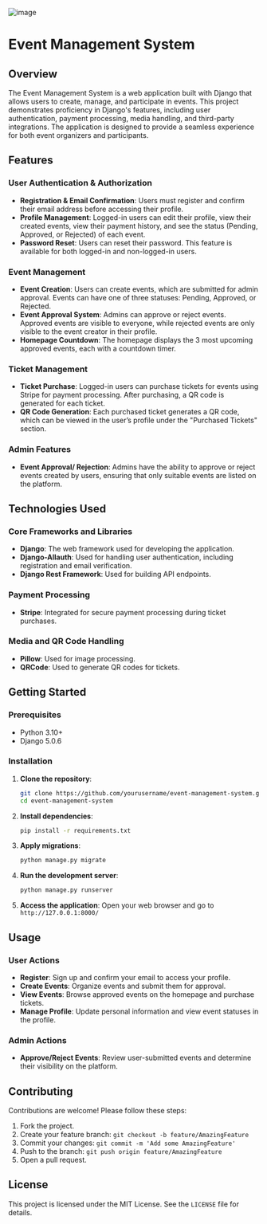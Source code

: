 ![image](https://github.com/user-attachments/assets/a47eb013-3415-4b9f-a944-bda8e7d69092)








# Event Management System

## Overview

The Event Management System is a web application built with Django that allows users to create, manage, and participate in events. This project demonstrates proficiency in Django's features, including user authentication, payment processing, media handling, and third-party integrations. The application is designed to provide a seamless experience for both event organizers and participants.

## Features

### User Authentication & Authorization
- **Registration & Email Confirmation**: Users must register and confirm their email address before accessing their profile.
- **Profile Management**: Logged-in users can edit their profile, view their created events, view their payment history, and see the status (Pending, Approved, or Rejected) of each event.
- **Password Reset**: Users can reset their password. This feature is available for both logged-in and non-logged-in users.

### Event Management
- **Event Creation**: Users can create events, which are submitted for admin approval. Events can have one of three statuses: Pending, Approved, or Rejected.
- **Event Approval System**: Admins can approve or reject events. Approved events are visible to everyone, while rejected events are only visible to the event creator in their profile.
- **Homepage Countdown**: The homepage displays the 3 most upcoming approved events, each with a countdown timer.

### Ticket Management
- **Ticket Purchase**: Logged-in users can purchase tickets for events using Stripe for payment processing. After purchasing, a QR code is generated for each ticket.
- **QR Code Generation**: Each purchased ticket generates a QR code, which can be viewed in the user’s profile under the "Purchased Tickets" section.

### Admin Features
- **Event Approval/ Rejection**: Admins have the ability to approve or reject events created by users, ensuring that only suitable events are listed on the platform.
  
## Technologies Used

### Core Frameworks and Libraries
- **Django**: The web framework used for developing the application.
- **Django-Allauth**: Used for handling user authentication, including registration and email verification.
- **Django Rest Framework**: Used for building API endpoints.

### Payment Processing
- **Stripe**: Integrated for secure payment processing during ticket purchases.

### Media and QR Code Handling
- **Pillow**: Used for image processing.
- **QRCode**: Used to generate QR codes for tickets.


## Getting Started

### Prerequisites
- Python 3.10+
- Django 5.0.6

### Installation
1. **Clone the repository**:
    ```bash
    git clone https://github.com/yourusername/event-management-system.git
    cd event-management-system
    ```

2. **Install dependencies**:
    ```bash
    pip install -r requirements.txt
    ```

3. **Apply migrations**:
    ```bash
    python manage.py migrate
    ```

4. **Run the development server**:
    ```bash
    python manage.py runserver
    ```

5. **Access the application**:
    Open your web browser and go to `http://127.0.0.1:8000/`

## Usage

### User Actions
- **Register**: Sign up and confirm your email to access your profile.
- **Create Events**: Organize events and submit them for approval.
- **View Events**: Browse approved events on the homepage and purchase tickets.
- **Manage Profile**: Update personal information and view event statuses in the profile.

### Admin Actions
- **Approve/Reject Events**: Review user-submitted events and determine their visibility on the platform.

## Contributing

Contributions are welcome! Please follow these steps:
1. Fork the project.
2. Create your feature branch: `git checkout -b feature/AmazingFeature`
3. Commit your changes: `git commit -m 'Add some AmazingFeature'`
4. Push to the branch: `git push origin feature/AmazingFeature`
5. Open a pull request.

## License

This project is licensed under the MIT License. See the `LICENSE` file for details.
